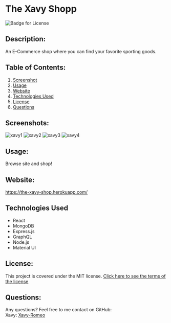 # The Xavy Shopp
![Badge for License](https://img.shields.io/badge/license-MIT-blueviolet)

## Description:
An E-Commerce shop where you can find your favorite sporting goods.

## Table of Contents: 
1. [Screenshot](#Screenshot)
2. [Usage](#Usage)
3. [Website](#Website)
4. [Technologies Used](#Technologies-Used)
5. [License](#License)
6. [Questions](#Questions)

## Screenshots:
![xavy1](https://user-images.githubusercontent.com/79165884/139791431-bec67008-7992-4f64-a214-5178cf22cb3f.png)
![xavy2](https://user-images.githubusercontent.com/79165884/139791425-4489a1b8-f4da-4a7f-bbb6-192b7a62a8cf.png)
![xavy3](https://user-images.githubusercontent.com/79165884/139791480-934f07ae-e29d-493a-9f20-3dc6f9592037.png)
![xavy4](https://user-images.githubusercontent.com/79165884/139791539-a679c9db-8f00-438f-9d31-5427a4411c35.png)

## Usage:
Browse site and shop!

## Website: 
https://the-xavy-shop.herokuapp.com/

## Technologies Used
- React 
- MongoDB
- Express.js
- GraphQL
- Node.js
- Material UI

## License:
This project is covered under the MIT license.
[Click here to see the terms of the license](https://choosealicense.com/licenses/mit/)

## Questions: 
Any questions? Feel free to me contact on GitHub:
<br> Xavy: [Xavy-Romeo](https://github.com/Xavy-Romeo)

